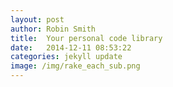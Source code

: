 ```yaml
---
layout: post
author: Robin Smith
title:  Your personal code library
date:   2014-12-11 08:53:22
categories: jekyll update
image: /img/rake_each_sub.png
---
```




